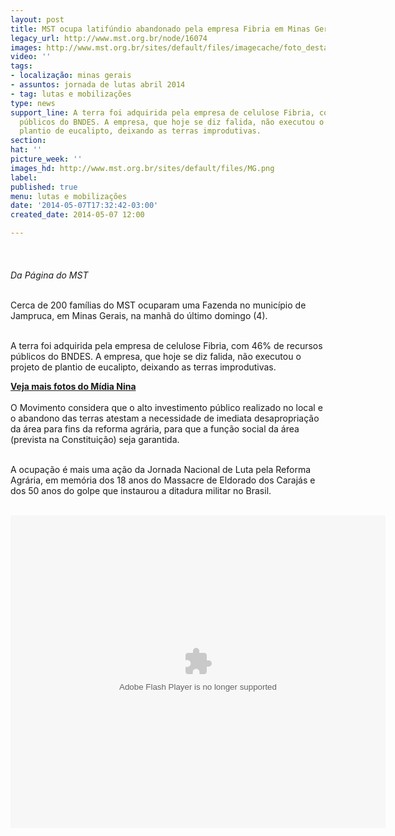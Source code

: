 ```yaml
---
layout: post
title: MST ocupa latifúndio abandonado pela empresa Fibria em Minas Gerais
legacy_url: http://www.mst.org.br/node/16074
images: http://www.mst.org.br/sites/default/files/imagecache/foto_destaque/MG.png
video: ''
tags:
- localização: minas gerais
- assuntos: jornada de lutas abril 2014
- tag: lutas e mobilizações
type: news
support_line: A terra foi adquirida pela empresa de celulose Fibria, com 46% de recursos
  públicos do BNDES. A empresa, que hoje se diz falida, não executou o projeto de
  plantio de eucalipto, deixando as terras improdutivas.
section: 
hat: ''
picture_week: ''
images_hd: http://www.mst.org.br/sites/default/files/MG.png
label: 
published: true
menu: lutas e mobilizações
date: '2014-05-07T17:32:42-03:00'
created_date: 2014-05-07 12:00

---
```

<p><img style="margin: 10px;" src="http://www.mst.org.br/sites/default/files/MG.png" alt=""><br><br><em>Da Página do MST</em></p><p><br>Cerca de 200 famílias do MST ocuparam uma Fazenda no município de Jampruca, em Minas Gerais, na manhã do último domingo (4).&nbsp;</p><p><br>A terra foi adquirida pela empresa de celulose Fibria, com 46% de recursos públicos do BNDES. A empresa, que hoje se diz falida, não executou o projeto de plantio de eucalipto, deixando as terras improdutivas.</p><p><a href="https://www.flickr.com/photos/midianinja/sets/72157644569552923/with/14113732355/" target="_blank"><strong>Veja mais fotos do Mídia Nina</strong></a><br><br>O Movimento considera que o alto investimento público realizado no local e o abandono das terras atestam a necessidade de imediata desapropriação da área para fins da reforma agrária, para que a função social da área (prevista na Constituição) seja garantida.</p><p><br>A ocupação é mais uma ação da Jornada Nacional de Luta pela Reforma Agrária, em memória dos 18 anos do Massacre de Eldorado dos Carajás e dos 50 anos do golpe que instaurou a ditadura militar no Brasil.</p><div>&nbsp;<object width="600" height="500" data="https://www.youtube.com/watch?feature=player_embedded&amp;v=1nsSRJXZUQk" type="application/x-shockwave-flash"><param name="data" value="https://www.youtube.com/watch?feature=player_embedded&amp;v=1nsSRJXZUQk"><param name="src" value="https://www.youtube.com/watch?feature=player_embedded&amp;v=1nsSRJXZUQk"></object></div>

